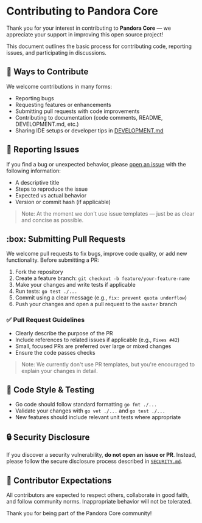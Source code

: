 # Contributing to Pandora Core

Thank you for your interest in contributing to **Pandora Core** — we appreciate your support in improving this open source project!

This document outlines the basic process for contributing code, reporting issues, and participating in discussions.

## :raising_hand: Ways to Contribute

We welcome contributions in many forms:

* Reporting bugs
* Requesting features or enhancements
* Submitting pull requests with code improvements
* Contributing to documentation (code comments, README, DEVELOPMENT.md, etc.)
* Sharing IDE setups or developer tips in [DEVELOPMENT.md](./DEVELOPMENT.md)

## :bug: Reporting Issues

If you find a bug or unexpected behavior, please [open an issue](https://github.com/PandoraSuite/pandora-core/issues) with the following information:

* A descriptive title
* Steps to reproduce the issue
* Expected vs actual behavior
* Version or commit hash (if applicable)

> Note: At the moment we don't use issue templates — just be as clear and concise as possible.

## :box: Submitting Pull Requests

We welcome pull requests to fix bugs, improve code quality, or add new functionality. Before submitting a PR:

1. Fork the repository
2. Create a feature branch: `git checkout -b feature/your-feature-name`
3. Make your changes and write tests if applicable
4. Run tests: `go test ./...`
5. Commit using a clear message (e.g., `fix: prevent quota underflow`)
6. Push your changes and open a pull request to the `master` branch

### :white_check_mark: Pull Request Guidelines

* Clearly describe the purpose of the PR
* Include references to related issues if applicable (e.g., `Fixes #42`)
* Small, focused PRs are preferred over large or mixed changes
* Ensure the code passes checks

> Note: We currently don't use PR templates, but you're encouraged to explain your changes in detail.

## :test_tube: Code Style & Testing

* Go code should follow standard formatting `go fmt ./...`
* Validate your changes with `go vet ./...` and `go test ./...`
* New features should include relevant unit tests where appropriate

## :lock: Security Disclosure

If you discover a security vulnerability, **do not open an issue or PR**. Instead, please follow the secure disclosure process described in [`SECURITY.md`](./SECURITY.md).

## :handshake: Contributor Expectations

All contributors are expected to respect others, collaborate in good faith, and follow community norms. Inappropriate behavior will not be tolerated.

Thank you for being part of the Pandora Core community!
